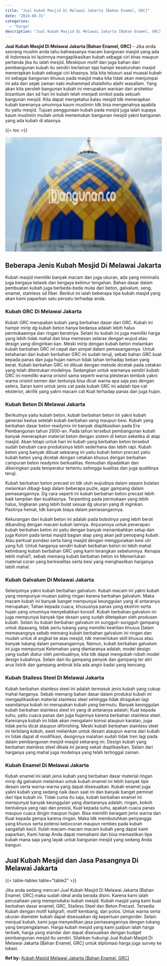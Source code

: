 ```yaml
---
title: "Jual Kubah Masjid Di Melawai Jakarta [Bahan Enamel, GRC]"
date: "2024-08-31"
categories: 
  - "harga"
description: "Jual Kubah Masjid Di Melawai Jakarta [Bahan Enamel, GRC]. Jika anda sedang mencari Jual Kubah Masjid Di Melawai Jakarta [Bahan Enamel, GRC] maka sudah idea..."
---
```


**Jual Kubah Masjid Di Melawai Jakarta \[Bahan Enamel, GRC\]** – Jika anda seorang muslim anda tahu bahwasanya macam bangunan masjid yang ada di Indonesia ini lazimnya mengaplikasikan kubah sebagai ciri khas maupun pertanda jika itu ialah mesjid. Meskipun motif dan juga bahan dari pembangunan kubah itu sendiri berlainan tapi hampir keseluruhan masjid menerapkan kubah sebagai ciri khasnya. bila kita telusuri asal muasal kubah ini sebagai bangunan khusus pada masjid maka kita tidak akan menjumpai ini ada dari sejak zaman nabi muhammad shalallohu alaihi wasallam. Yang akan kita peroleh bangunan kubah ini merupakan warisan dari arsitektur bizantium dan sd hari ini kubah telah menjadi simbol pada sebuah bangunan mesjid. Kita dapat mengetahui kalau mesjid tdk menerapkan kubah karenanya umumnya kaum muslimin tdk bisa mengenalnya apabila itu yaitu mesjid. Tujuan penggunaan kubah pada mesjid juga ialah supaya kaum muslimin mudah untuk menemukan bangunan mesjid yakni bangunan yang ada kubah di atasnya.

{{< toc >}}

![Jual Kubah Masjid Di Melawai Jakarta [Bahan Enamel, GRC]](/images/jual-kubah-masjid-45.png)

## Beberapa Jenis Kubah Mesjid Di Melawai Jakarta

Kubah masjid memiliki banyak macam dan juga ukuran, ada yang minimalis juga bergaya kelasik dan bergaya ketimur tengahan. Bahan dasar dalam pembuatan kubah juga berbeda-beda mulai dari beton, galvalum, seng, enamel, stainless sd fiber. Berikut ini ialah beberapa tipe kubah masjid yang akan kami paparkan satu persatu terhadap anda.

### Kubah GRC Di Melawai Jakarta

Kubah GRC merupakan kubah yang berbahan dasar dari GRC. Kubah ini hampir mirip dg kubah beton hanya bedanya adalah lebih halus permukaannya dan ringan beratnya. Selain itu kubah ini juga memiliki harga yang lebih tidak mahal dan bisa memesan selaras dengan wujud atau design yang diinginkan kan. Meski mirip dengan kubah beton melainkan kubah berbahan GRC ini cepat dan simpel dalam pemasangannya. Untuk ketahanan dari kubah berbahan GRC ini sudah teruji, sebab bahan GRC kuat kepada panas dan juga hujan namun tidak tahan terhadap beban yang berat. Kubah berbahan GRC ini dibuat dengan metode dicetak pada cetakan yang telah ditentukan modelnya. Sedangkan untuk warnanya sendiri kubah GRC ini memiliki warna orisinil sama seperti warna plesteran tembok yakni warna orisinil semen dan tentunya bisa dicat warna apa saja pas dengan selera. Saran kami untuk jenis cat pada kubah GRC ini adalah tipe cat eksterior, akrilik yang yakni macam cat Kuat terhadap panas dan juga hujan.

### Kubah Beton Di Melawai Jakarta

Berikutnya yaitu kubah beton, kubah berbahan beton ini yakni kubah generasi kedua setelah kubah berbahan seng maupun besi. Kubah yang berbahan dasar beton readymix ini banyak diaplikasikan pada Era Pembangunan tahun 2000-an. Pada tahun tersebut pembangunan kubah banyak menerapkan material beton dengan sistem di beton seketika di atap masjid. Akan tetapi untuk hari ini kubah yang berbahan beton tersebut sudah berubah cara produksinya lebih sederhana dan lebih rapi. Kubah beton yang banyak dibuat sekarang ini yaitu kubah beton precast yaitu kubah beton yang dicetak dengan cetakan khusus dengan berbahan campuran beton readymix berkualitas. Kemudian dipadatkan dan dikeringkan pada temperatur tertentu sehingga kualitas dan juga qualitinya teruji.

Kubah berbahan beton precast ini tdk utuh wujudnya dalam separo bulatan melainkan dibagi-bagi dalam beberapa puzle, agar gampang dalam pemasangannya. Dg cara seperti ini kubah berbahan beton precast lebih baik tampilan dan kualitasnya. Terpenting pada permukaan yang lebih halus, lingkaran yang lebih bulat sesuai dg ukuran yang di inginkan. Pastinya hemat, tdk banyak biaya dalam pemasangannya.

Kekurangan dari kubah beton ini adalah pada bobotnya yang lebih berat dibanding dengan macam kubah lainnya. Anjurannya untuk penerapan kubah berbahan beton ini yaitu dengan banyak menambahkan selup dan juga Kolom pada lantai masjid bagian atap yang akan jadi penopang kubah. Atau perkuat pondasi serta tiang masjid dengan menggunakan besi ulir yang full. Untuk harganya sendiri kubah berbahan beton ini lebih mahal ketimbang kubah berbahan GRC yang kami terangkan sebelumnya. Kenapa lebih mahal?, sebab memang kubah berbahan beton ini Memerlukan material coran yang berkwalitas serta besi yang menghasilkan harganya lebih mahal.

### Kubah Galvalum Di Melawai Jakarta

Selanjutnya yakni kubah berbahan galvalum. Kubah macam ini yakni kubah yang mempunyai muatan paling ringan karena berbahan galvalum. Maka macam kubah ini banyak banget mempunyai keunggulan yang di antaranya merupakan; Tahan kepada cuaca, khususnya panas yang ekstrim serta hujan yang umumnya menyebabkan korosif. Kubah berbahan galvalum ini juga mempunyai banyak tipe desain yang sudah ditetapkan oleh produsen kubah. Selain itu kubah berbahan galvalum ini sungguh-sungguh gampang untuk dipasang, tidak perlu tukang yang memiliki keahlian khusus Dalam memasangnya sebab memang kubah berbahan galvalum ini ringan dan mudah untuk di angkat ke atas mesjid, tdk memerlukan skill khusus atau banyak tukang dalam pemasangannya. Namun, kubah berbahan galvalum ini juga mempunyai Kelemahan yang diantaranya adalah; model design yang sudah diatur oleh pembuatnya, kita tdk dapat mengubah rubah model design kubahnya. Selain dari itu gampang penyok dan gampang ter aliri arus listrik dan gampang ambruk bila ada angin badai yang kencang.

### Kubah Stailess Steel Di Melawai Jakarta

Kubah berbahan stainless steel ini adalah termasuk jenis kubah yang cukup mahal harganya. Sebab memang bahan dasar dalam produksi kubah ini mengaplikasikan material stainless steel sehingga tidak diragukan lagi seandainya kubah ini merupakan kubah yang bermutu. Banyak keunggulan kubah berbahan stainless steel ini yang di antaranya adalah; Kuat kepada suhu, yaitu cuaca panas dan juga hujannya karena berbahan stainless steel. Karenanya kubah ini tidak akan mengalami korosi ataupun karatan, juga tidak perlu dicat ataupun difinishing. Meski kubah berbahan stainless steel ini terbilang kokoh, awet melainkan untuk desain ataupun warna dari kubah ini tidak dapat di modifikasi, designnya malahan sudah tidak tren lagi pada dalam pembangunan mesjid-masjid sekarang ini. Design kubah yang berbahan stainless steel dikala ini jarang sekali diaplikasikan, Selain dari harganya yang mahal juga modelnya yang telah tertinggal zaman.

### Kubah Enamel Di Melawai Jakarta

Kubah enamel ini ialah jenis kubah yang berbahan dasar material ringan mirip dg galvalum melainkan untuk kubah enamel ini lebih banyak tipe desain serta warna-warna yang dapat disesuaikan. Kubah enamel juga yakni kubah yang sedang naik daun saat ini dan banyak banget peminat dari tipe kubah ini. Tidak cuma itu saja, kubah berbahan enamel ini mempunyai banyak keunggulan yang diantaranya adalah; ringan, kokoh bentuknya yang rapi dan presisi, Kuat kepada suhu, apakah cuaca panas maupun cuaca dingin maupun hujan. Bisa memilih beragam jenis warna dan Kuat kepada gempa karena ringan. Maka tdk membutuhkan penyangga yang khusus serta potensi kebocoran maupun rembes pada kubah sangatlah kecil. Itulah macam-macam macam kubah yang dapat kami paparkan, Kami harap Anda dapat memahami dan bisa memastikan tipe kubah mana saja yang layak untuk bangunan mesjid yang sedang Anda bangun.

## Jual Kubah Mesjid dan Jasa Pasangnya Di Melawai Jakarta

{{< table-tables table="table2" >}}

Jika anda sedang mencari Jual Kubah Masjid Di Melawai Jakarta \[Bahan Enamel, GRC\] maka sudah ideal anda berada disini. Karena kami ialah perusahaan yang memproduksi kubah mesjid. Kubah masjid yang kami buat berbahan dasar enamel, GRC, Stailess Steel dan Beton Precast. Tersedia Kubah dengan motif kaligrafi, motif kembang, dan polos. Untuk warna serta ukuran diameter kubah dapat disesuaikan dg keperluan pengorder. Selain menjual kubah, kami juga menyedikan jasa pemasangannya dengan tukang yang berpengalaman. Harga kubah mesjid yang kami jualpun ialah harga terbaik, harga yang standar dan dapat disesuaikan dengan budget pembangunan mesjid itu sendiri. Silahkan hubungi Jual Kubah Masjid Di Melawai Jakarta \[Bahan Enamel, GRC\] untuk diplomasi harga juga survey ke lokasi.

**Ref by:** [Kubah Masjid Melawai Jakarta [Bahan Enamel, GRC]](https://id.wikipedia.org/wiki/Kubah)
